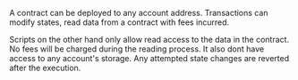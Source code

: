 A contract can be deployed to any account address. Transactions can modify states, read data from a contract with fees incurred.

Scripts on the other hand only allow read access to the data in the contract. No fees will be charged during the reading process. It also dont have access to any account's storage. Any attempted state changes are reverted after the execution.
